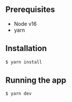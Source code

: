 ## Prerequisites

- Node v16
- yarn

## Installation

```bash
$ yarn install
```

## Running the app

```bash
$ yarn dev
```
